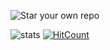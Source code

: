 ![Star your own repo](https://i.imgflip.com/4fykb2.jpg)

![stats](https://github-readme-stats.vercel.app/api?username=jawira&show_icons=true&theme=gruvbox) [![HitCount](http://hits.dwyl.com/jawira/jawira.svg)](http://hits.dwyl.com/jawira/jawira)
